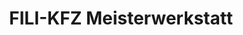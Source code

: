 ---
title: "FILI-KFZ Meisterwerkstatt"
url: /baunatal/fili-kfz-meisterwerkstatt/
shop: Autowerkstatt
---